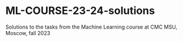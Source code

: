 # ML-COURSE-23-24-solutions
Solutions to the tasks from the Machine Learning course at CMC MSU, Moscow, fall 2023
